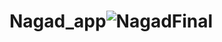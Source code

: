 # Nagad_app![NagadFinal](https://github.com/MirEfaj/Nagad_app/assets/112118506/ef1cdcc8-b297-4df6-aaef-a3fb1d704f84)
